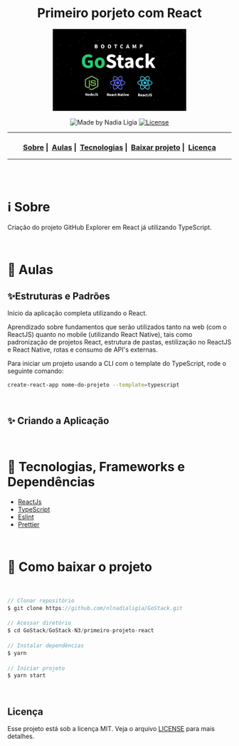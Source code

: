 <h1 align="center">Primeiro porjeto com React</h1>
<p align="center">
  <img src="../../assets/logo.jpg" width="300" heigth="300">
</p>


<p align="center">
  <img alt="Made by Nadia Ligia" src="https://img.shields.io/badge/made%20by-Nadia%20Ligia-informational">

  <a href="license.md">
  <img alt="License" src="https://img.shields.io/badge/License-MIT-informational">
  </a>
</p>

___

<h3 align="center">
  <a href="#information_source-sobre">Sobre</a>&nbsp;|&nbsp;
  <a href="#book-aulas">Aulas</a>&nbsp;|&nbsp;
  <a href="#rocket-tecnologias-frameworks-dependencias">Tecnologias</a>&nbsp;|&nbsp;
  <a href="#links">Baixar projeto</a>&nbsp;|&nbsp;
  <a href="#licença">Licença</a>
</h3>

___

<br>
<br>

# :information_source: Sobre

Criação do projeto GitHub Explorer em React já utilizando TypeScript.

<br>

# :book: Aulas

## :sparkles:Estruturas e Padrões

Início da aplicação completa utilizando o React.

Aprendizado sobre fundamentos que serão utilizados tanto na web (com o ReactJS) quanto no mobile (utilizando React Native), tais como padronização de projetos React, estrutura de pastas, estilização no ReactJS e React Native, rotas e consumo de API's externas.

Para iniciar um projeto usando a CLI com o template do TypeScript, rode o seguinte comando:

```bash
create-react-app nome-do-projeto --template=typescript
```
<br>

##  :sparkles: Criando a Aplicação


<br>

# :rocket: Tecnologias, Frameworks e Dependências

- [ReactJs](https://pt-br.reactjs.org/)
- [TypeScript](https://www.typescriptlang.org/)
- [Eslint](https://eslint.org/)
- [Prettier](https://prettier.io/)

<br>

# :link: Como baixar o projeto

<br>

```js
// Clonar repositório
$ git clone https://github.com/nlnadialigia/GoStack.git

// Acessar diretório
$ cd GoStack/GoStack-N3/primeiro-projeto-react

// Instalar dependências
$ yarn

// Iniciar projeto
$ yarn start
```

<br>

## Licença

Esse projeto está sob a licença MIT. Veja o arquivo [LICENSE](../../LICENSE) para mais detalhes.


